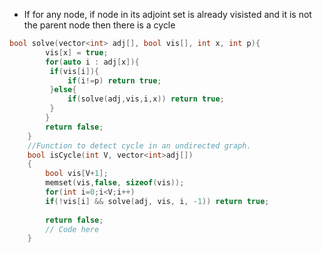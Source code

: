 - If for any node, if node in its adjoint set is already visisted and it is not the parent node then there is a cycle
```cpp
bool solve(vector<int> adj[], bool vis[], int x, int p){
        vis[x] = true;
        for(auto i : adj[x]){
         if(vis[i]){
             if(i!=p) return true;
         }else{
             if(solve(adj,vis,i,x)) return true;
         }   
        }
        return false;
    }
    //Function to detect cycle in an undirected graph.
	bool isCycle(int V, vector<int>adj[])
	{
	    bool vis[V+1];
	    memset(vis,false, sizeof(vis));
	    for(int i=0;i<V;i++)
	    if(!vis[i] && solve(adj, vis, i, -1)) return true;
	    
	    return false;
	    // Code here
	}
```
